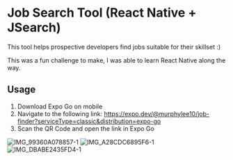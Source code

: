 # Job Search Tool (React Native + JSearch)

This tool helps prospective developers find jobs suitable for their skillset :)

This was a fun challenge to make, I was able to learn React Native along the way.

## Usage
1. Download Expo Go on mobile
2. Navigate to the following link: https://expo.dev/@murphylee10/job-finder?serviceType=classic&distribution=expo-go
3. Scan the QR Code and open the link in Expo Go


![IMG_99360A078857-1](https://github.com/murphylee10/mobile-job-search-engine/assets/62623991/5699d8d3-8a29-4a39-a08e-e15309e6868e)
![IMG_A28CDC6895F6-1](https://github.com/murphylee10/mobile-job-search-engine/assets/62623991/8a2f6f41-c4d7-437e-89da-60b23b12e9be)
![IMG_DBABE2435FD4-1](https://github.com/murphylee10/mobile-job-search-engine/assets/62623991/eaedfa0f-0e82-444b-9011-2e3297b886fd)
